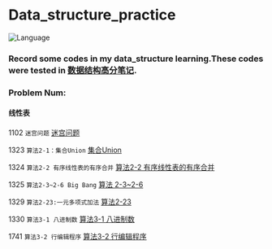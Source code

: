 # Data_structure_practice

![Language](https://img.shields.io/badge/language-Python%20%2F%20C++%2011-orange.svg)

### Record some codes in my data_structure learning.These codes  were tested in [数据结构高分笔记](http://codeup.cn/problemset.php?search=%E6%95%B0%E6%8D%AE%E7%BB%93%E6%9E%84%E9%AB%98%E5%88%86%E7%AC%94%E8%AE%B0).

### Problem Num:

#### 线性表

1102 `迷宫问题` [迷宫问题](http://codeup.cn/problem.php?id=1102)

1323 `算法2-1：集合Union`  [集合Union](http://codeup.cn/problem.php?id=1323)

1324 `算法2-2 有序线性表的有序合并` [算法2-2 有序线性表的有序合并](http://codeup.cn/problem.php?id=1324)

1325 `算法2-3~2-6 Big Bang` [算法 2-3~2-6](http://codeup.cn/problem.php?id=1325)

1329 `算法2-23:一元多项式加法` [算法2-23](http://codeup.cn/problem.php?id=1329)

1330 `算法3-1 八进制数` [算法3-1 八进制数](http://codeup.cn/problem.php?id=1330)

1741 `算法3-2 行编辑程序` [算法3-2 行编辑程序](http://codeup.cn/problem.php?id=1741)

